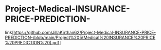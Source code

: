 # Project-Medical-INSURANCE-PRICE-PREDICTION-
link[https://github.com/JillaKirthan62/Project-Medical-INSURANCE-PRICE-PREDICTION-/blob/main/Project%205(Medical%20INSURANCE%20PRICE%20PREDICTION%20).pdf]
